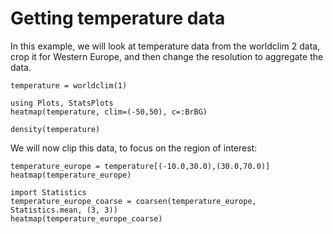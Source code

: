 # Getting temperature data

In this example, we will look at temperature data from the worldclim 2 data,
crop it for Western Europe, and then change the resolution to aggregate the
data.

```@example temp
temperature = worldclim(1)
```

```@example temp
using Plots, StatsPlots
heatmap(temperature, clim=(-50,50), c=:BrBG)
```

```@example temp
density(temperature)
```

We will now clip this data, to focus on the region of interest:

```@example temp
temperature_europe = temperature[(-10.0,30.0),(30.0,70.0)]
heatmap(temperature_europe)
```

```@example temp
import Statistics
temperature_europe_coarse = coarsen(temperature_europe, Statistics.mean, (3, 3))
heatmap(temperature_europe_coarse)
```
